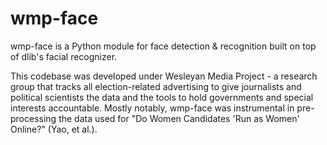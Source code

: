 # wmp-face

wmp-face is a Python module for face detection & recognition built on 
top of dlib's facial recognizer.

This codebase was developed under Wesleyan Media Project - a research
group that tracks all election-related advertising to give journalists
and political scientists the data and the tools to hold governments and
special interests accountable. Mostly notably, wmp-face was instrumental
in pre-processing the data used for "Do Women Candidates 'Run as Women'
Online?" (Yao, et al.). 